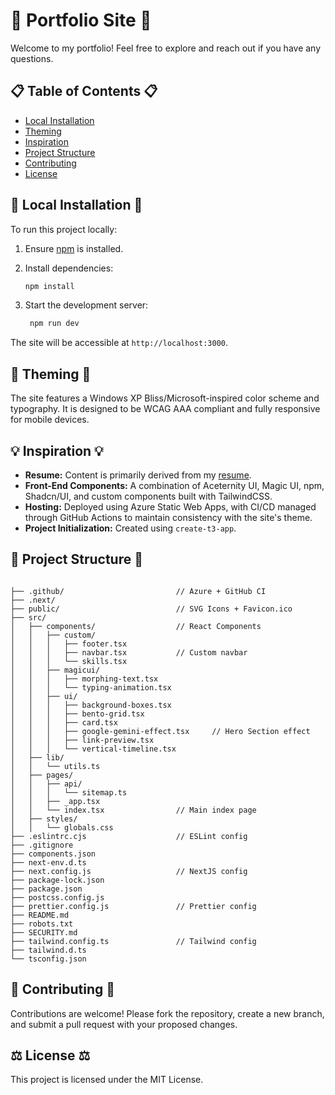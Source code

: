 # 💼 Portfolio Site 💼

Welcome to my portfolio! Feel free to explore and reach out if you have any questions.

## 📋 Table of Contents 📋

- [Local Installation](#local-installation)
- [Theming](#theming)
- [Inspiration](#inspiration)
- [Project Structure](#project-structure)
- [Contributing](#contributing)
- [License](#license)

## 🚧 Local Installation 🚧

To run this project locally:

1. Ensure [npm](https://docs.npmjs.com/downloading-and-installing-node-js-and-npm) is installed.
2. Install dependencies:

   ```bash
   npm install
   ```
3. Start the development server:

   ```bash
    npm run dev
   ```
The site will be accessible at ``http://localhost:3000``.

## 🎨 Theming 🎨
The site features a Windows XP Bliss/Microsoft-inspired color scheme and typography. It is designed to be WCAG AAA compliant and fully responsive for mobile devices.

## 💡 Inspiration 💡

 - **Resume:** Content is primarily derived from my [resume](https://drive.google.com/file/u/0/d/1QHPFNCJJYdhbHvL9JZiD_PBiAFXNjdlW/view?pli=1).
 - **Front-End Components:** A combination of Aceternity UI, Magic UI, npm, Shadcn/UI, and custom components built with TailwindCSS.
 - **Hosting:** Deployed using Azure Static Web Apps, with CI/CD managed through GitHub Actions to maintain consistency with the site's theme.
 - **Project Initialization:** Created using ``create-t3-app``.

## 🧱 Project Structure 🧱

```

├── .github/                         // Azure + GitHub CI
├── .next/
├── public/                          // SVG Icons + Favicon.ico
├── src/
│   ├── components/                  // React Components
│   │   ├── custom/
│   │   │   ├── footer.tsx
│   │   │   ├── navbar.tsx           // Custom navbar
│   │   │   └── skills.tsx      
│   │   ├── magicui/
│   │   │   ├── morphing-text.tsx
│   │   │   └── typing-animation.tsx      
│   │   ├── ui/
│   │   │   ├── background-boxes.tsx
│   │   │   ├── bento-grid.tsx
│   │   │   ├── card.tsx
│   │   │   ├── google-gemini-effect.tsx     // Hero Section effect 
│   │   │   ├── link-preview.tsx
│   │   │   └── vertical-timeline.tsx                                   
│   ├── lib/
│   │   └── utils.ts
│   ├── pages/                       
│   │   ├── api/
│   │   │   └── sitemap.ts
│   │   ├── _app.tsx
│   │   └── index.tsx                // Main index page
│   ├── styles/                
│   │   └── globals.css
├── .eslintrc.cjs                    // ESLint config
├── .gitignore
├── components.json
├── next-env.d.ts
├── next.config.js                   // NextJS config
├── package-lock.json
├── package.json
├── postcss.config.js
├── prettier.config.js               // Prettier config 
├── README.md
├── robots.txt
├── SECURITY.md
├── tailwind.config.ts               // Tailwind config 
├── tailwind.d.ts
└── tsconfig.json
```


## 🙋 Contributing 🙋
Contributions are welcome! Please fork the repository, create a new branch, and submit a pull request with your proposed changes.

## ⚖️ License ⚖️
This project is licensed under the MIT License.
